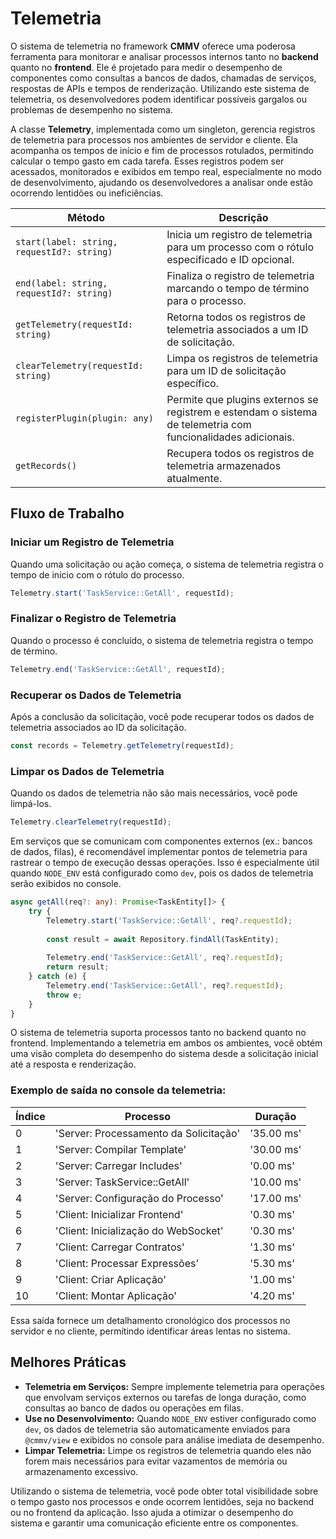 # Telemetria

O sistema de telemetria no framework **CMMV** oferece uma poderosa ferramenta para monitorar e analisar processos internos tanto no **backend** quanto no **frontend**. Ele é projetado para medir o desempenho de componentes como consultas a bancos de dados, chamadas de serviços, respostas de APIs e tempos de renderização. Utilizando este sistema de telemetria, os desenvolvedores podem identificar possíveis gargalos ou problemas de desempenho no sistema.

A classe **Telemetry**, implementada como um singleton, gerencia registros de telemetria para processos nos ambientes de servidor e cliente. Ela acompanha os tempos de início e fim de processos rotulados, permitindo calcular o tempo gasto em cada tarefa. Esses registros podem ser acessados, monitorados e exibidos em tempo real, especialmente no modo de desenvolvimento, ajudando os desenvolvedores a analisar onde estão ocorrendo lentidões ou ineficiências.

| Método                                     | Descrição                                                                 |
|-------------------------------------------|---------------------------------------------------------------------------|
| `start(label: string, requestId?: string)` | Inicia um registro de telemetria para um processo com o rótulo especificado e ID opcional. |
| `end(label: string, requestId?: string)`   | Finaliza o registro de telemetria marcando o tempo de término para o processo. |
| `getTelemetry(requestId: string)`        | Retorna todos os registros de telemetria associados a um ID de solicitação. |
| `clearTelemetry(requestId: string)`      | Limpa os registros de telemetria para um ID de solicitação específico. |
| `registerPlugin(plugin: any)`            | Permite que plugins externos se registrem e estendam o sistema de telemetria com funcionalidades adicionais. |
| `getRecords()`                           | Recupera todos os registros de telemetria armazenados atualmente. |

## Fluxo de Trabalho

### Iniciar um Registro de Telemetria
Quando uma solicitação ou ação começa, o sistema de telemetria registra o tempo de início com o rótulo do processo.

```typescript
Telemetry.start('TaskService::GetAll', requestId);
```

### Finalizar o Registro de Telemetria
Quando o processo é concluído, o sistema de telemetria registra o tempo de término.

```typescript
Telemetry.end('TaskService::GetAll', requestId);
```

### Recuperar os Dados de Telemetria
Após a conclusão da solicitação, você pode recuperar todos os dados de telemetria associados ao ID da solicitação.

```typescript
const records = Telemetry.getTelemetry(requestId);
```

### Limpar os Dados de Telemetria
Quando os dados de telemetria não são mais necessários, você pode limpá-los.

```typescript
Telemetry.clearTelemetry(requestId);
```

Em serviços que se comunicam com componentes externos (ex.: bancos de dados, filas), é recomendável implementar pontos de telemetria para rastrear o tempo de execução dessas operações. Isso é especialmente útil quando `NODE_ENV` está configurado como `dev`, pois os dados de telemetria serão exibidos no console.

```typescript
async getAll(req?: any): Promise<TaskEntity[]> {
    try {
        Telemetry.start('TaskService::GetAll', req?.requestId);
        
        const result = await Repository.findAll(TaskEntity);
        
        Telemetry.end('TaskService::GetAll', req?.requestId);
        return result;
    } catch (e) {
        Telemetry.end('TaskService::GetAll', req?.requestId);
        throw e;
    }
}
```

O sistema de telemetria suporta processos tanto no backend quanto no frontend. Implementando a telemetria em ambos os ambientes, você obtém uma visão completa do desempenho do sistema desde a solicitação inicial até a resposta e renderização.

### Exemplo de saída no console da telemetria:

| Índice | Processo                            | Duração     |
|--------|-------------------------------------|-------------|
| 0      | 'Server: Processamento da Solicitação' | '35.00 ms'  |
| 1      | 'Server: Compilar Template'         | '30.00 ms'  |
| 2      | 'Server: Carregar Includes'         | '0.00 ms'   |
| 3      | 'Server: TaskService::GetAll'       | '10.00 ms'  |
| 4      | 'Server: Configuração do Processo'  | '17.00 ms'  |
| 5      | 'Client: Inicializar Frontend'      | '0.30 ms'   |
| 6      | 'Client: Inicialização do WebSocket'| '0.30 ms'   |
| 7      | 'Client: Carregar Contratos'        | '1.30 ms'   |
| 8      | 'Client: Processar Expressões'      | '5.30 ms'   |
| 9      | 'Client: Criar Aplicação'           | '1.00 ms'   |
| 10     | 'Client: Montar Aplicação'          | '4.20 ms'   |

Essa saída fornece um detalhamento cronológico dos processos no servidor e no cliente, permitindo identificar áreas lentas no sistema.

## Melhores Práticas

* **Telemetria em Serviços:** Sempre implemente telemetria para operações que envolvam serviços externos ou tarefas de longa duração, como consultas ao banco de dados ou operações em filas.
* **Use no Desenvolvimento:** Quando `NODE_ENV` estiver configurado como `dev`, os dados de telemetria são automaticamente enviados para `@cmmv/view` e exibidos no console para análise imediata de desempenho.
* **Limpar Telemetria:** Limpe os registros de telemetria quando eles não forem mais necessários para evitar vazamentos de memória ou armazenamento excessivo.

Utilizando o sistema de telemetria, você pode obter total visibilidade sobre o tempo gasto nos processos e onde ocorrem lentidões, seja no backend ou no frontend da aplicação. Isso ajuda a otimizar o desempenho do sistema e garantir uma comunicação eficiente entre os componentes.
